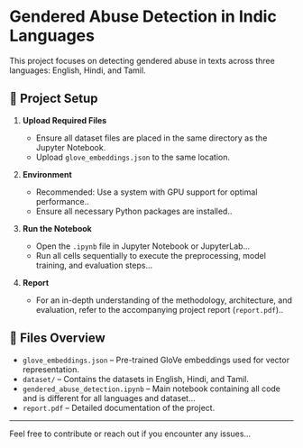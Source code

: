 # Gendered Abuse Detection in Indic Languages

This project focuses on detecting gendered abuse in texts across three languages: English, Hindi, and Tamil.

## 📁 Project Setup

1. **Upload Required Files**
   - Ensure all dataset files are placed in the same directory as the Jupyter Notebook.
   - Upload `glove_embeddings.json` to the same location.

2. **Environment**
   - Recommended: Use a system with GPU support for optimal performance..
   - Ensure all necessary Python packages are installed..

3. **Run the Notebook**
   - Open the `.ipynb` file in Jupyter Notebook or JupyterLab...
   - Run all cells sequentially to execute the preprocessing, model training, and evaluation steps...

4. **Report**
   - For an in-depth understanding of the methodology, architecture, and evaluation, refer to the accompanying project report (`report.pdf`)..

## 📄 Files Overview

- `glove_embeddings.json` – Pre-trained GloVe embeddings used for vector representation.
- `dataset/` – Contains the datasets in English, Hindi, and Tamil.
- `gendered_abuse_detection.ipynb` – Main notebook containing all code and is different for all languages and dataset...
- `report.pdf` – Detailed documentation of the project.

---

Feel free to contribute or reach out if you encounter any issues...
